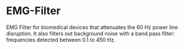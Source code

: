 # EMG-Filter
EMG Filter for biomedical devices that attenuates the 60 Hz power line disruption. It also filters out background noise with a band pass filter: frequencies detected between 0.1 to 450 Hz.

